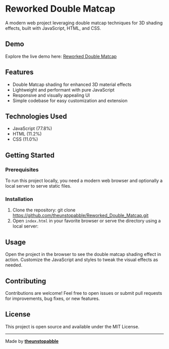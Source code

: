 # Reworked Double Matcap

A modern web project leveraging double matcap techniques for 3D shading effects, built with JavaScript, HTML, and CSS.

## Demo

Explore the live demo here: [Reworked Double Matcap](https://reworked-double-matcap-unstopabble.netlify.app/)

## Features

- Double Matcap shading for enhanced 3D material effects
- Lightweight and performant with pure JavaScript
- Responsive and visually appealing UI
- Simple codebase for easy customization and extension

## Technologies Used

- JavaScript (77.8%)
- HTML (11.2%)
- CSS (11.0%)

## Getting Started

### Prerequisites

To run this project locally, you need a modern web browser and optionally a local server to serve static files.

### Installation

1. Clone the repository:
git clone https://github.com/theunstopabble/Reworked_Double_Matcap.git
2. Open `index.html` in your favorite browser or serve the directory using a local server:


## Usage

Open the project in the browser to see the double matcap shading effect in action. Customize the JavaScript and styles to tweak the visual effects as needed.

## Contributing

Contributions are welcome! Feel free to open issues or submit pull requests for improvements, bug fixes, or new features.

## License

This project is open source and available under the MIT License.

---

Made by [**theunstopabble**](https://github.com/theunstopabble)


